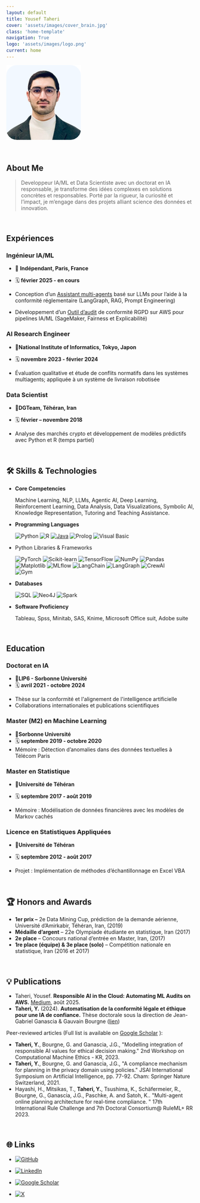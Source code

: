 ```yaml
---
layout: default
title: Yousef Taheri
cover: 'assets/images/cover_brain.jpg'
class: 'home-template'
navigation: True
logo: 'assets/images/logo.png'
current: home
---
```


<!--  Insert Your Photo Here -->
![Your Photo](/assets/images/image_3.png) <!-- Replace with your image path -->

<br>

## About Me
>Developpeur IA/ML et Data Scientiste avec un doctorat en IA responsable, je transforme des idées complexes en solutions concrètes et responsables. Porté par la rigueur, la curiosité et l’impact, je m’engage dans des projets alliant science des données et innovation.


<br>

## Expériences

### Ingénieur IA/ML

- 📍 **Indépendant, Paris, France** 
- 🗓️ **février 2025 - en cours** 

- Conception d’un [Assistant multi-agents](https://github.com/heritai/llm-multi-agent-asstant) basé sur LLMs pour l’aide à la conformité réglementaire (LangGraph, RAG, Prompt Engineering)
- Développement d’un [Outil d’audit](https://github.com/heritai/ml-cloud-audit) de conformité RGPD sur AWS pour pipelines IA/ML (SageMaker, Fairness et Explicabilité)

### AI Research Engineer

- 📍**National Institute of Informatics, Tokyo, Japon** 
- 🗓️ **novembre 2023 - février 2024** 
  
- Évaluation qualitative et étude de conflits normatifs dans les systèmes multiagents; appliquée à un système de livraison robotisée

### Data Scientist

- 📍**DGTeam, Téhéran, Iran** 
- 🗓️ **février – novembre 2018** 

- Analyse des marchés crypto et développement de modèles prédictifs avec Python et R (temps partiel)
<br>

## 🛠️ Skills & Technologies


*  **Core Competencies**

    Machine Learning, NLP, LLMs, Agentic AI, Deep Learning, Reinforcement Learning, Data Analysis, Data Visualizations, Symbolic AI, Knowledge Representation, Tutoring and Teaching Assistance.

* **Programming Languages**

    ![Python](https://img.shields.io/badge/Python-3776AB?style=for-the-badge&logo=python&logoColor=white)
![R](https://img.shields.io/badge/R-276DC3?style=for-the-badge&logo=r&logoColor=white)
[![Java](https://img.shields.io/badge/Java-%23ED8B00.svg?style=for-the-badge&logo=openjdk&logoColor=white)](#)
![Prolog](https://img.shields.io/badge/Prolog-blue?style=for-the-badge)
![Visual Basic](https://img.shields.io/badge/Visual%20Basic-007ACC?style=for-the-badge&logo=visual-basic&logoColor=white)

* Python Libraries & Frameworks

    ![PyTorch](https://img.shields.io/badge/PyTorch-EE4C2C?style=for-the-badge&logo=pytorch&logoColor=white)
![Scikit-learn](https://img.shields.io/badge/Scikit_Learn-F7931E?style=for-the-badge&logo=scikit-learn&logoColor=white)
![TensorFlow](https://img.shields.io/badge/TensorFlow-FF6F00?style=for-the-badge&logo=tensorflow&logoColor=white)
![NumPy](https://img.shields.io/badge/Numpy-777BB4?style=for-the-badge&logo=numpy&logoColor=white)
![Pandas](https://img.shields.io/badge/Pandas-150458?style=for-the-badge&logo=pandas&logoColor=white)
![Matplotlib](https://custom-icon-badges.demolab.com/badge/Matplotlib-71D291?logo=matplotlib&logoColor=fff)
![MLflow](https://img.shields.io/badge/MLflow-000000?style=for-the-badge&logo=mlflow&logoColor=white)
![LangChain](https://img.shields.io/badge/LangChain-3498DB?logoColor=white)
![LangGraph](https://img.shields.io/badge/LangGraph-3498DB?logoColor=white)
![CrewAI](https://img.shields.io/badge/CrewAI-3498DB?logoColor=white)  
![Gym](https://img.shields.io/badge/Gym-3498DB?logoColor=white)



* **Databases**

    ![SQL](https://img.shields.io/badge/SQL-4479A1?logo=database&logoColor=white)
![Neo4J](https://img.shields.io/badge/Neo4j-008CC1?logo=neo4j&logoColor=white)
![Spark](https://img.shields.io/badge/SparkSQL-3498DB?logoColor=white)



* **Software Proficiency**

    Tableau, Spss, Minitab, SAS, Knime, Microsoft Office suit, Adobe suite

<br>

## Education

### Doctorat en IA 

- 📍**LIP6 - Sorbonne Université** 
- 🗓️ **avril 2021 - octobre 2024** 

* Thèse sur la conformité et l'alignement de l'intelligence artificielle
* Collaborations internationales et publications scientifiques

### Master (M2) en Machine Learning



- 📍**Sorbonne Université** 
- 🗓️ **septembre 2019 - octobre 2020** 
- Mémoire : Détection d’anomalies dans des données textuelles à Télécom Paris



### Master en Statistique

- 📍**Université de Téhéran** 
- 🗓️ **septembre 2017 - août 2019** 
  
- Mémoire : Modélisation de données financières avec les modèles de Markov cachés

### Licence en Statistiques Appliquées

- 📍**Université de Téhéran** 
- 🗓️ **septembre 2012 - août 2017** 

- Projet : Implémentation de méthodes d’échantillonnage en Excel VBA


<br>

## 🏆 Honors and Awards

- **1er prix –** 2e Data Mining Cup, prédiction de la demande aérienne, Université d’Amirkabir, Téhéran, Iran, (2019)
- **Médaille d’argent** – 22e Olympiade étudiante en statistique, Iran (2017)
- **2e place** – Concours national d’entrée en Master, Iran, (2017)
- **1re place (équipe) & 3e place (solo)** – Compétition nationale en statistique, Iran (2016 et 2017)
<br>

## 💡 Publications

  - Taheri, Yousef. **Responsible AI in the Cloud: Automating ML Audits on AWS.** [Medium](https://medium.com/p/responsible-ai-in-the-cloud-automating-ml-audits-on-aws-872b761093cb?source=social.tw), août 2025.
- **Taheri, Y.** (2024). **Automatisation de la conformité légale et éthique pour une IA de confiance.** Thèse doctorale sous la direction de Jean-Gabriel Ganascia & Gauvain Bourgne ([lien](http://theses.fr/2024SORUS225))
  
Peer-reviewed articles (Full list is available on [Google Scholar](https://scholar.google.com/citations?user=IN72HckAAAAJ) ):<!-- Replace with your actual Google Scholar ID -->


*   **Taheri, Y.**, Bourgne, G. and Ganascia, J.G., "Modelling integration of responsible AI values for ethical decision making." 2nd Workshop on Computational Machine Ethics - KR, 2023.
*   **Taheri, Y.**, Bourgne, G. and Ganascia, J.G., "A compliance mechanism for planning in the privacy domain using policies." JSAI International Symposium on Artificial Intelligence, pp. 77-92. Cham: Springer Nature Switzerland, 2021.
*   Hayashi, H., Mitsikas, T., **Taheri, Y.**, Tsushima, K., Schäfermeier, R., Bourgne, G., Ganascia, J.G., Paschke, A. and Satoh, K.. "Multi-agent online planning architecture for real-time compliance. " 17th International Rule Challenge and 7th Doctoral Consortium@ RuleML+ RR 2023.

<br>

## 🌐 Links

* [![GitHub](https://img.shields.io/badge/GitHub-%23121011.svg?logo=github&logoColor=white)](https://github.com/heritai)
* [![LinkedIn](https://custom-icon-badges.demolab.com/badge/LinkedIn-0A66C2?logo=linkedin-white&logoColor=fff)](https://www.linkedin.com/in/yousef-taheri/)
 
* [![Google Scholar](https://img.shields.io/badge/GoogleScholar-white?logo=googlescholar)](http://scholar.google.com/citations?user=IN72HckAAAAJ)
* [![X](https://img.shields.io/badge/X-blue?logo=x)](https://x.com/HeritaMind)

